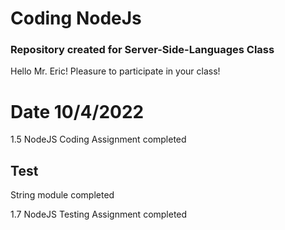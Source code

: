 # Coding NodeJs

### Repository created for Server-Side-Languages Class

Hello Mr. Eric! Pleasure to participate in your class!

# Date 10/4/2022

1.5 NodeJS Coding Assignment completed

## Test

String module completed

1.7 NodeJS Testing Assignment completed

